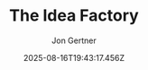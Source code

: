 ---
title: "The Idea Factory"
date: "2025-08-16T19:43:17.456Z"
author: "Jon Gertner"
read_year: "NO"
recommendation: '3'
url: /bookshelf/the-idea-factory
---